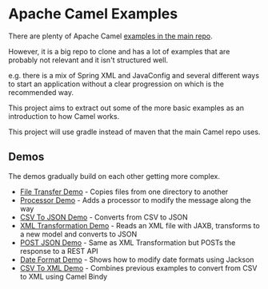 # Apache Camel Examples

There are plenty of Apache Camel
[examples in the main repo](https://github.com/apache/camel/tree/master/examples).

However, it is a big repo to clone and has a lot of examples that are probably not relevant and it isn't structured well.

e.g. there is a mix of Spring XML and JavaConfig and several different ways to start an application without a clear progression on which is the recommended way. 

This project aims to extract out some of the more basic examples as an introduction to how Camel works.

This project will use gradle instead of maven that the main Camel repo uses.

## Demos

The demos gradually build on each other getting more complex.

* [File Transfer Demo](01FileTransfer/README.md) - Copies files from one directory to another
* [Processor Demo](02Processor/README.md) - Adds a processor to modify the message along the way
* [CSV To JSON Demo](03CsvToJson/README.md) - Converts from CSV to JSON
* [XML Transformation Demo](04XMLTransformation/README.md) - Reads an XML file with JAXB, transforms to a new model and converts to JSON
* [POST JSON Demo](05PostJson/README.md) - Same as XML Transformation but POSTs the response to a REST API
* [Date Format Demo](06DateFormat/README.md) - Shows how to modify date formats using Jackson
* [CSV To XML Demo](07CsvToXMLTransformation/README.md) - Combines previous examples to convert from CSV to XML using Camel Bindy
